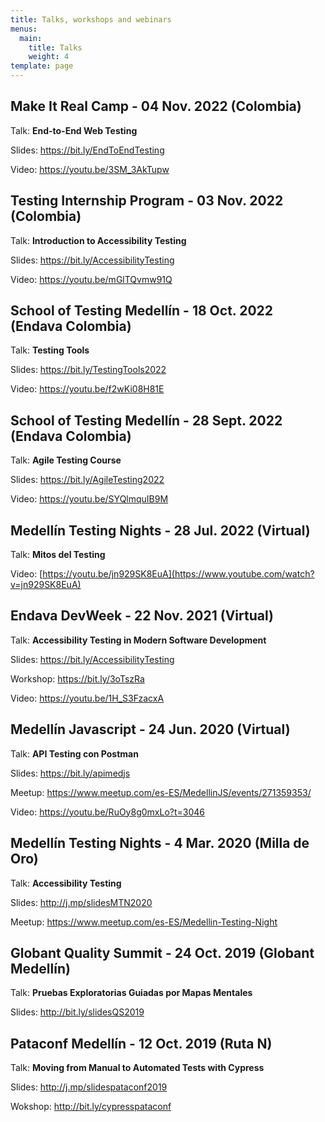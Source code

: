 ```yaml
---
title: Talks, workshops and webinars
menus:
  main:
    title: Talks
    weight: 4
template: page
---
```

## **Make It Real Camp - 04 Nov. 2022 (Colombia)**

Talk:  **End-to-End Web Testing**

Slides: <https://bit.ly/EndToEndTesting>

V﻿ideo: <https://youtu.be/3SM_3AkTupw>

## **Testing Internship Program - 03 Nov. 2022 (Colombia)**

Talk:  **Introduction to Accessibility Testing**

Slides: <https://bit.ly/AccessibilityTesting>

V﻿ideo: <https://youtu.be/mGlTQvmw91Q>

## **School of Testing Medellín - 18 Oct. 2022 (Endava Colombia)**

Talk:  **Testing Tools**

Slides: <https://bit.ly/TestingTools2022>

V﻿ideo: <https://youtu.be/f2wKi08H81E>

## **School of Testing Medellín - 28 Sept. 2022 (Endava Colombia)**

Talk:  **Agile Testing Course**

Slides: <https://bit.ly/AgileTesting2022>

Video: <https://youtu.be/SYQlmquIB9M>

## **Medellín Testing Nights - 28 Jul. 2022 (Virtual)**

Talk:  **Mitos del Testing**

Video: [https://youtu.be/jn929SK8EuA](https://www.youtube.com/watch?v=jn929SK8EuA)

## **Endava DevWeek - 22 Nov. 2021 (Virtual)**

Talk: **Accessibility Testing in Modern Software Development**

Slides: <https://bit.ly/AccessibilityTesting>

Workshop: <https://bit.ly/3oTszRa>

Video: [](https://bit.ly/3DLuL3y)<https://youtu.be/1H_S3FzacxA>

## **Medellín Javascript - 24 Jun. 2020 (Virtual)**

Talk: **API Testing con Postman**

Slides: <https://bit.ly/apimedjs>

Meetup: [](https://www.meetup.com/es-ES/Medellin-Testing-Night)<https://www.meetup.com/es-ES/MedellinJS/events/271359353/>

Video: <https://youtu.be/RuOy8g0mxLo?t=3046>

## **Medellín Testing Nights - 4 Mar. 2020 (Milla de Oro)**

Talk: **Accessibility Testing**

Slides: <http://j.mp/slidesMTN2020>

Meetup: <https://www.meetup.com/es-ES/Medellin-Testing-Night>

## **Globant Quality Summit - 24 Oct. 2019 (Globant Medellín)**

Talk: **Pruebas Exploratorias Guiadas por Mapas Mentales**

Slides: <http://bit.ly/slidesQS2019>

## **Pataconf Medellín - 12 Oct. 2019 (Ruta N)**

Talk: **Moving from Manual to Automated Tests with Cypress**

Slides: <http://j.mp/slidespataconf2019>

Wokshop: <http://bit.ly/cypresspataconf>